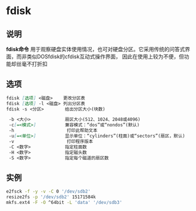 # **fdisk**

## 说明

**fdisk命令** 用于观察硬盘实体使用情况，也可对硬盘分区。它采用传统的问答式界面，而非类似DOSfdisk的cfdisk互动式操作界面，
因此在使用上较为不便，但功能却丝毫不打折扣

## 选项

```markdown
fdisk [选项] <磁盘>    更改分区表
fdisk [选项] -l <磁盘> 列出分区表
fdisk -s <分区>        给出分区大小(块数)

 -b <大小>             扇区大小(512、1024、2048或4096)
 -c[=<模式>]           兼容模式：“dos”或“nondos”(默认)
 -h                    打印此帮助文本
 -u[=<单位>]           显示单位：“cylinders”(柱面)或“sectors”(扇区，默认)
 -v                    打印程序版本
 -C <数字>             指定柱面数
 -H <数字>             指定磁头数
 -S <数字>             指定每个磁道的扇区数

```

## 实例

```bash
e2fsck -f -y -v -C 0 '/dev/sdb2'
resize2fs -p '/dev/sdb2' 15171584k
mkfs.ext4 -F -O ^64bit -L 'data' '/dev/sdb3'
```
